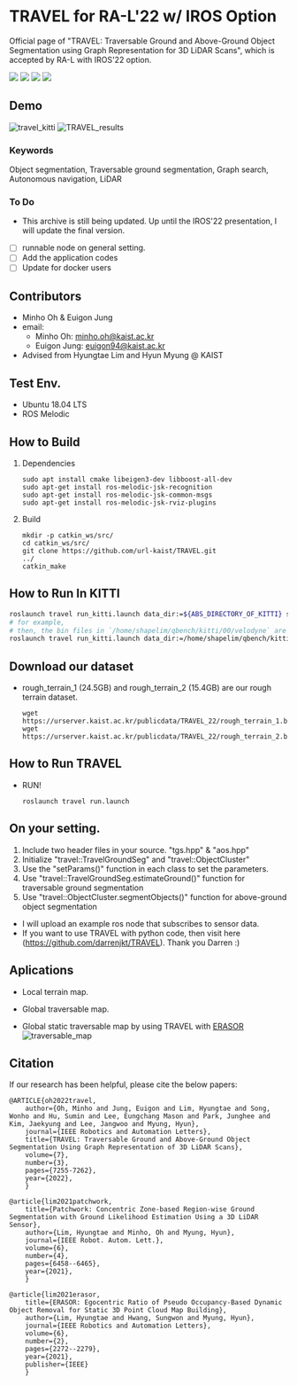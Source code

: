 # TRAVEL for RA-L'22 w/ IROS Option
Official page of "TRAVEL: Traversable Ground and Above-Ground Object Segmentation using Graph Representation for 3D LiDAR Scans", which is accepted by RA-L with IROS'22 option.

<a href="https://www.youtube.com/watch?v=B3CWXAsPwzU"><img src="https://img.shields.io/badge/YouTube-FF0000.svg"/></a>
<a href="https://www.youtube.com/watch?v=GjLxv8jRM9Y&t=19s"><img src="https://img.shields.io/badge/YouTube-FF0000.svg"/></a>
<a href="https://ieeexplore.ieee.org/document/9794594"><img src="https://img.shields.io/badge/RA_L-9794594-004088.svg"/></a>
<a href="https://arxiv.org/abs/2206.03190"><img src="https://img.shields.io/badge/arXiv-2206.03190-004088.svg"/></a>

## Demo
![travel_kitti](https://user-images.githubusercontent.com/47359642/193223368-d43133ec-c231-4e50-90e0-98aa0bf3a5df.gif)
![TRAVEL_results](https://user-images.githubusercontent.com/47359642/193215974-e0e01e73-d578-458d-992f-69069b349b89.png)

### Keywords
Object segmentation, Traversable ground segmentation, Graph search, Autonomous navigation, LiDAR

### To Do 
* This archive is still being updated. Up until the IROS'22 presentation, I will update the final version.
- [ ] runnable node on general setting.
- [ ] Add the application codes
- [ ] Update for docker users

## Contributors
- Minho Oh & Euigon Jung
- email: 
    - Minho Oh: minho.oh@kaist.ac.kr
    - Euigon Jung: euigon94@kaist.ac.kr
- Advised from Hyungtae Lim and Hyun Myung @ KAIST

## Test Env.
- Ubuntu 18.04 LTS
- ROS Melodic

## How to Build
1. Dependencies
    ```
    sudo apt install cmake libeigen3-dev libboost-all-dev
    sudo apt-get install ros-melodic-jsk-recognition
    sudo apt-get install ros-melodic-jsk-common-msgs
    sudo apt-get install ros-melodic-jsk-rviz-plugins
    ```
2. Build
    ```
    mkdir -p catkin_ws/src/
    cd catkin_ws/src/
    git clone https://github.com/url-kaist/TRAVEL.git
    ../
    catkin_make
    ```
   
## How to Run In KITTI 

```bash
roslaunch travel run_kitti.launch data_dir:=${ABS_DIRECTORY_OF_KITTI} seq:=${SEQUENCE_ID}
# for example,
# then, the bin files in `/home/shapelim/qbench/kitti/00/velodyne` are loaded in the ascending order 
roslaunch travel run_kitti.launch data_dir:=/home/shapelim/qbench/kitti seq:=00
```

## Download our dataset
- rough_terrain_1 (24.5GB) and rough_terrain_2 (15.4GB) are our rough terrain dataset.
    
    ```
    wget https://urserver.kaist.ac.kr/publicdata/TRAVEL_22/rough_terrain_1.bag
    wget https://urserver.kaist.ac.kr/publicdata/TRAVEL_22/rough_terrain_2.bag
    ```
    
## How to Run TRAVEL
- RUN!
    ```
    roslaunch travel run.launch
    ```

## On your setting.
1. Include two header files in your source. "tgs.hpp" & "aos.hpp"
2. Initialize "travel::TravelGroundSeg<PointT>" and "travel::ObjectCluster<PointT>"
3. Use the "setParams()" function in each class to set the parameters.
4. Use "travel::TravelGroundSeg.estimateGround()" function for traversable ground segmentation
5. Use "travel::ObjectCluster.segmentObjects()" function for above-ground object segmentation
* I will upload an example ros node that subscribes to sensor data.
* If you want to use TRAVEL with python code, then visit here (https://github.com/darrenjkt/TRAVEL). Thank you Darren :)

## Aplications
- Local terrain map.

- Global traversable map.

- Global static traversable map by using TRAVEL with [ERASOR](https://github.com/LimHyungTae/ERASOR)
![traversable_map](https://user-images.githubusercontent.com/47359642/193323305-288da2c8-5083-45e8-8781-815ae8ee592d.png)

## Citation
If our research has been helpful, please cite the below papers:

```
@ARTICLE{oh2022travel,  
    author={Oh, Minho and Jung, Euigon and Lim, Hyungtae and Song, Wonho and Hu, Sumin and Lee, Eungchang Mason and Park, Junghee and Kim, Jaekyung and Lee, Jangwoo and Myung, Hyun},  
    journal={IEEE Robotics and Automation Letters},   
    title={TRAVEL: Traversable Ground and Above-Ground Object Segmentation Using Graph Representation of 3D LiDAR Scans},   
    volume={7},  
    number={3},  
    pages={7255-7262},  
    year={2022},
    }
```
```
@article{lim2021patchwork,
    title={Patchwork: Concentric Zone-based Region-wise Ground Segmentation with Ground Likelihood Estimation Using a 3D LiDAR Sensor},
    author={Lim, Hyungtae and Minho, Oh and Myung, Hyun},
    journal={IEEE Robot. Autom. Lett.},
    volume={6},
    number={4},
    pages={6458--6465},
    year={2021},
    }
```
```
@article{lim2021erasor,
    title={ERASOR: Egocentric Ratio of Pseudo Occupancy-Based Dynamic Object Removal for Static 3D Point Cloud Map Building},
    author={Lim, Hyungtae and Hwang, Sungwon and Myung, Hyun},
    journal={IEEE Robotics and Automation Letters},
    volume={6},
    number={2},
    pages={2272--2279},
    year={2021},
    publisher={IEEE}
    }
```
